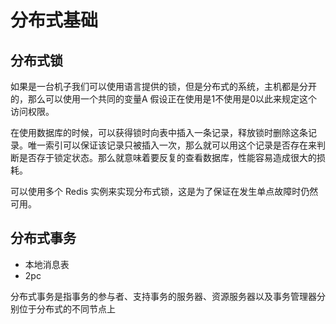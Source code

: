 # 分布式基础


## 分布式锁

如果是一台机子我们可以使用语言提供的锁，但是分布式的系统，主机都是分开的，那么可以使用一个共同的变量A
假设正在使用是1不使用是0以此来规定这个访问权限。

在使用数据库的时候，可以获得锁时向表中插入一条记录，释放锁时删除这条记录。唯一索引可以保证该记录只被插入一次，那么就可以用这个记录是否存在来判断是否存于锁定状态。那么就意味着要反复的查看数据库，性能容易造成很大的损耗。

可以使用多个 Redis 实例来实现分布式锁，这是为了保证在发生单点故障时仍然可用。

## 分布式事务
- 本地消息表
- 2pc

分布式事务是指事务的参与者、支持事务的服务器、资源服务器以及事务管理器分别位于分布式的不同节点上
